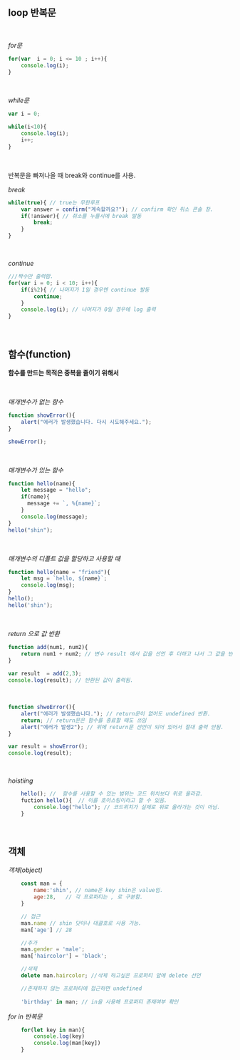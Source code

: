 <head>

## loop 반복문

</head>

<body>
<br>

*for문*

```javascript
for(var  i = 0; i <= 10 ; i++){
    console.log(i);
}
```
<br>

*while문*
```javascript
var i = 0;

while(i<10){
    console.log(i);
    i++;
}
```
<br>


반복문을 빠져나올 때 break와 continue를 사용.

*break*
```javascript
while(true){ // true는 무한루프
    var answer = confirm("계속할까요?"); // confirm 확인 취소 콘솔 창.
    if(!answer){ // 취소를 누를시에 break 발동
        break;
    }
}
```
<br>

*continue*

```javascript
///짝수만 출력함.
for(var i = 0; i < 10; i++){
    if(i%2){ // 나머지가 1일 경우엔 continue 발동
        continue;
    }
    console.log(i); // 나머지가 0일 경우에 log 출력
}
```

<br>
</body>

<head2>

## 함수(function)

</head2>

<body2>

**함수를 만드는 목적은 중복을 줄이기 위해서**

<br>

*매개변수가 없는 함수*

```javascript
function showError(){
    alert("에러가 발생했습니다. 다시 시도해주세요.");
}

showError();
```
<br>

*매개변수가 있는 함수*
```javascript
function hello(name){
    let message = "hello";
    if(name){
      message += `, %{name}`;
    }
    console.log(message);
}
hello("shin");
```

<br>

*매개변수의 디폴트 값을 할당하고 사용할 때*
```javascript
function hello(name = "friend"){
    let msg = `hello, ${name}`;
    console.log(msg);
}
hello();
hello('shin');
```
<br>

*return 으로 값 반환*
```javascript
function add(num1, num2){
    return num1 + num2; // 변수 result 에서 값을 선언 후 더하고 나서 그 값을 반환
}
 
var result  = add(2,3); 
console.log(result); // 반환된 값이 출력됨.
```
<br>

```javascript
function shwoError(){
    alert("에러가 발생했습니다."); // return문이 없어도 undefined 반환. 
    return; // return문은 함수를 종료할 때도 쓰임
    alert("에러가 발생2"); // 위에 return문 선언이 되어 있어서 절대 출력 안됨.
}

var result = showError();
console.log(result);
```
<br>

*hoistiing*

```javascript 
    hello(); //  함수를 사용할 수 있는 범위는 코드 위치보다 위로 올라감.
    fuction hello(){  // 이를 호이스팅이라고 할 수 있음.
        console.log("hello"); // 코드위치가 실제로 위로 올라가는 것이 아님.
    }
```

<br>

## 객체

*객체(object)*

```javascript
    const man = {
        name:'shin', // name은 key shin은 value임.
        age:28,   // 각 프로퍼티는 , 로 구분함.
    }

    // 접근
    man.name // shin 닷이나 대괄호로 사용 가능.
    man['age'] // 28

    //추가
    man.gender = 'male';
    man['haircolor'] = 'black';

    //삭제
    delete man.haircolor; //삭제 하고싶은 프로퍼티 앞에 delete 선언

    //존재하지 않는 프로퍼티에 접근하면 undefined
    
    'birthday' in man; // in을 사용해 프로퍼티 존재여부 확인
```
*for in 반복문*

```javascript
    for(let key in man){
        console.log(key)
        console.log(man[key])
    }
```




</body2>

